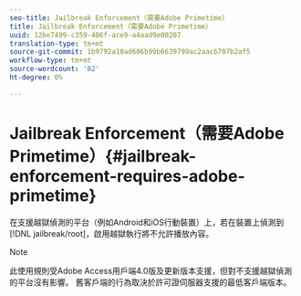 ```yaml
---
seo-title: Jailbreak Enforcement（需要Adobe Primetime）
title: Jailbreak Enforcement（需要Adobe Primetime）
uuid: 12be7499-c359-406f-ace9-a4aad9e00207
translation-type: tm+mt
source-git-commit: 1b9792a10ad606b99b6639799ac2aacb707b2af5
workflow-type: tm+mt
source-wordcount: '82'
ht-degree: 0%

---
```



# Jailbreak Enforcement（需要Adobe Primetime）{#jailbreak-enforcement-requires-adobe-primetime}

在支援越獄偵測的平台（例如Android和iOS行動裝置）上，若在裝置上偵測到[!DNL jailbreak/root]，啟用越獄執行將不允許播放內容。

>[!NOTE]
>
>此使用規則受Adobe Access用戶端4.0版及更新版本支援，但對不支援越獄偵測的平台沒有影響。 舊客戶端的行為取決於許可證伺服器支援的最低客戶端版本。

